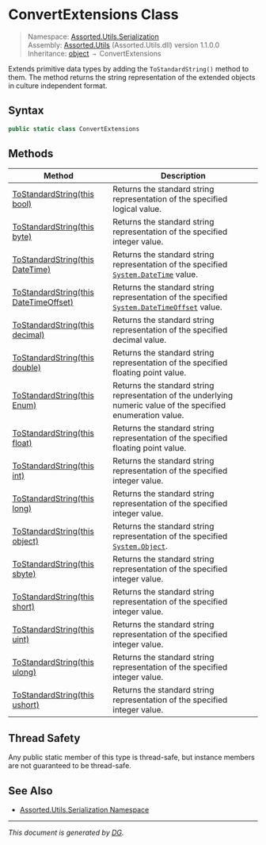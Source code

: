 ﻿# ConvertExtensions Class

> Namespace: [Assorted.Utils.Serialization](index.md#assortedutilsserialization-namespace)\
> Assembly: [Assorted.Utils](index.md) (Assorted.Utils.dll) version 1.1.0.0\
> Inheritance: [object](https://docs.microsoft.com/en-us/dotnet/api/system.object) `→` ConvertExtensions

Extends primitive data types by adding the `ToStandardString()` method to them. The method returns the string representation of the extended objects in culture independent format.

## Syntax

```csharp
public static class ConvertExtensions
```

## Methods

Method | Description
--- | ---
[ToStandardString(this bool)](Assorted.Utils.Serialization.ConvertExtensions.ToStandardString.md#tostandardstringthis-bool) | Returns the standard string representation of the specified logical value.
[ToStandardString(this byte)](Assorted.Utils.Serialization.ConvertExtensions.ToStandardString.md#tostandardstringthis-byte) | Returns the standard string representation of the specified integer value.
[ToStandardString(this DateTime)](Assorted.Utils.Serialization.ConvertExtensions.ToStandardString.md#tostandardstringthis-datetime) | Returns the standard string representation of the specified [`System.DateTime`](https://docs.microsoft.com/en-us/dotnet/api/system.datetime) value.
[ToStandardString(this DateTimeOffset)](Assorted.Utils.Serialization.ConvertExtensions.ToStandardString.md#tostandardstringthis-datetimeoffset) | Returns the standard string representation of the specified [`System.DateTimeOffset`](https://docs.microsoft.com/en-us/dotnet/api/system.datetimeoffset) value.
[ToStandardString(this decimal)](Assorted.Utils.Serialization.ConvertExtensions.ToStandardString.md#tostandardstringthis-decimal) | Returns the standard string representation of the specified decimal value.
[ToStandardString(this double)](Assorted.Utils.Serialization.ConvertExtensions.ToStandardString.md#tostandardstringthis-double) | Returns the standard string representation of the specified floating point value.
[ToStandardString(this Enum)](Assorted.Utils.Serialization.ConvertExtensions.ToStandardString.md#tostandardstringthis-enum) | Returns the standard string representation of the underlying numeric value of the specified enumeration value.
[ToStandardString(this float)](Assorted.Utils.Serialization.ConvertExtensions.ToStandardString.md#tostandardstringthis-float) | Returns the standard string representation of the specified floating point value.
[ToStandardString(this int)](Assorted.Utils.Serialization.ConvertExtensions.ToStandardString.md#tostandardstringthis-int) | Returns the standard string representation of the specified integer value.
[ToStandardString(this long)](Assorted.Utils.Serialization.ConvertExtensions.ToStandardString.md#tostandardstringthis-long) | Returns the standard string representation of the specified integer value.
[ToStandardString(this object)](Assorted.Utils.Serialization.ConvertExtensions.ToStandardString.md#tostandardstringthis-object) | Returns the standard string representation of the specified [`System.Object`](https://docs.microsoft.com/en-us/dotnet/api/system.object).
[ToStandardString(this sbyte)](Assorted.Utils.Serialization.ConvertExtensions.ToStandardString.md#tostandardstringthis-sbyte) | Returns the standard string representation of the specified integer value.
[ToStandardString(this short)](Assorted.Utils.Serialization.ConvertExtensions.ToStandardString.md#tostandardstringthis-short) | Returns the standard string representation of the specified integer value.
[ToStandardString(this uint)](Assorted.Utils.Serialization.ConvertExtensions.ToStandardString.md#tostandardstringthis-uint) | Returns the standard string representation of the specified integer value.
[ToStandardString(this ulong)](Assorted.Utils.Serialization.ConvertExtensions.ToStandardString.md#tostandardstringthis-ulong) | Returns the standard string representation of the specified integer value.
[ToStandardString(this ushort)](Assorted.Utils.Serialization.ConvertExtensions.ToStandardString.md#tostandardstringthis-ushort) | Returns the standard string representation of the specified integer value.

## Thread Safety

Any public static member of this type is thread\-safe, but instance members are not guaranteed to be thread\-safe.

## See Also

- [Assorted.Utils.Serialization Namespace](index.md#assortedutilsserialization-namespace)

---

_This document is generated by [DG](https://github.com/Khojasteh/dg)._
